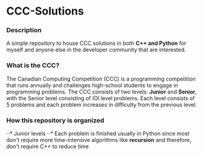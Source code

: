 # CCC-Solutions

### Description

A simple repository to house CCC solutions in both **C++ and Python** for myself and anyone else in the developer community that are interested. 

### What is the CCC?

The Canadian Computing Competition (CCC) is a programming competition that runs annually and challenges high-school students to engage in programming problems. The CCC consists of two levels: **Junior** and **Senior**, with the Senior level consisting of IOI level problems. Each level consists of 5 problems and each problem increases in difficulty from the previous level.

### How this repository is organized

⋅⋅* Junior levels
    ⋅⋅* Each problem is finished usually in Python since most don't require more time-intensive algorithms like **recursion** and therefore, don't require C++ to reduce time

